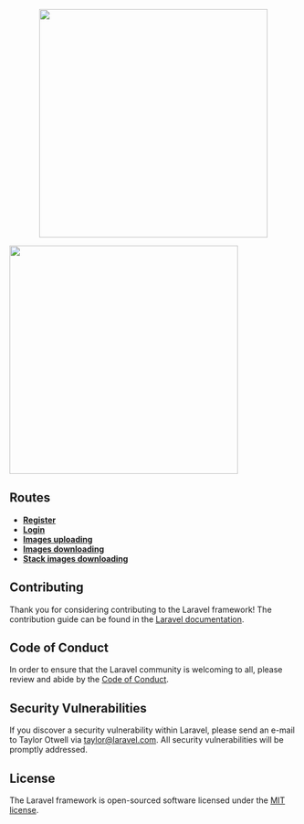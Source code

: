 <p align="center"><a href="https://laravel.com" target="_blank"><img src="https://raw.githubusercontent.com/laravel/art/master/logo-lockup/5%20SVG/2%20CMYK/1%20Full%20Color/laravel-logolockup-cmyk-red.svg" width="400"></a></p

<p align="center"><a href="https://laravel.com" target="_blank"><img src=">https://ru.joblum.com/uploads/54/53475.png" width="400"></a></p>



## Routes
- **[Register]({{url}}/api/register)**
- **[Login]({{url}}/api/login)**
- **[Images uploading](https://kirschbaumdevelopment.com)**
- **[Images downloading](https://64robots.com)**
- **[Stack images downloading](https://cubettech.com)**


## Contributing

Thank you for considering contributing to the Laravel framework! The contribution guide can be found in the [Laravel documentation](https://laravel.com/docs/contributions).

## Code of Conduct

In order to ensure that the Laravel community is welcoming to all, please review and abide by the [Code of Conduct](https://laravel.com/docs/contributions#code-of-conduct).

## Security Vulnerabilities

If you discover a security vulnerability within Laravel, please send an e-mail to Taylor Otwell via [taylor@laravel.com](mailto:taylor@laravel.com). All security vulnerabilities will be promptly addressed.

## License

The Laravel framework is open-sourced software licensed under the [MIT license](https://opensource.org/licenses/MIT).
